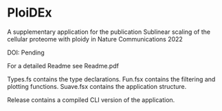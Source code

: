 # PloiDEx
A supplementary application for the publication Sublinear scaling of the cellular proteome with ploidy in Nature Communications 2022

DOI: Pending

For a detailed Readme see Readme.pdf

Types.fs contains the type declarations.
Fun.fsx contains the filtering and plotting functions.
Suave.fsx contains the application structure.

Release contains a compiled CLI version of the application.
